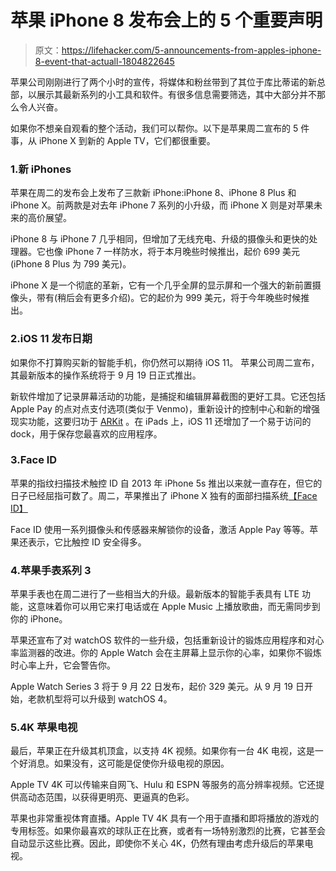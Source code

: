 # 苹果 iPhone 8 发布会上的 5 个重要声明

> 原文：<https://lifehacker.com/5-announcements-from-apples-iphone-8-event-that-actuall-1804822645>

苹果公司刚刚进行了两个小时的宣传，将媒体和粉丝带到了其位于库比蒂诺的新总部，以展示其最新系列的小工具和软件。有很多信息需要筛选，其中大部分并不那么令人兴奋。



如果你不想亲自观看的整个活动，我们可以帮你。以下是苹果周二宣布的 5 件事，从 iPhone X 到新的 Apple TV，它们都很重要。

### 1.新 iPhones

苹果在周二的发布会上发布了三款新 iPhone:iPhone 8、iPhone 8 Plus 和 iPhone X。前两款是对去年 iPhone 7 系列的小升级，而 iPhone X 则是对苹果未来的高价展望。

iPhone 8 与 iPhone 7 几乎相同，但增加了无线充电、升级的摄像头和更快的处理器。它也像 iPhone 7 一样防水，将于本月晚些时候推出，起价 699 美元(iPhone 8 Plus 为 799 美元)。

iPhone X 是一个彻底的革新，它有一个几乎全屏的显示屏和一个强大的新前置摄像头，带有(稍后会有更多介绍)。它的起价为 999 美元，将于今年晚些时候推出。

### 2.iOS 11 发布日期

如果你不打算购买新的智能手机，你仍然可以期待 iOS 11。 苹果公司周二宣布，其最新版本的操作系统将于 9 月 19 日正式推出。

新软件增加了记录屏幕活动的功能，是捕捉和编辑屏幕截图的更好工具。它还包括 Apple Pay 的点对点支付选项(类似于 Venmo)，重新设计的控制中心和新的增强现实功能，这要归功于 [ARKit](http://lifehacker.com/how-to-get-started-using-apple-s-arkit-augmented-realit-1797690723) 。在 iPads 上，iOS 11 还增加了一个易于访问的 dock，用于保存您最喜欢的应用程序。

### 3.Face ID

苹果的指纹扫描技术触控 ID 自 2013 年 iPhone 5s 推出以来就一直存在，但它的日子已经屈指可数了。周二，苹果推出了 iPhone X 独有的面部扫描系统[【Face ID】](http://lifehacker.com/what-you-need-to-know-about-face-id-on-the-iphone-x-1804641406)

Face ID 使用一系列摄像头和传感器来解锁你的设备，激活 Apple Pay 等等。苹果还表示，它比触控 ID 安全得多。

### 4.苹果手表系列 3

苹果手表也在周二进行了一些相当大的升级。最新版本的智能手表具有 LTE 功能，这意味着你可以用它来打电话或在 Apple Music 上播放歌曲，而无需同步到你的 iPhone。

苹果还宣布了对 watchOS 软件的一些升级，包括重新设计的锻炼应用程序和对心率监测器的改进。你的 Apple Watch 会在主屏幕上显示你的心率，如果你不锻炼时心率上升，它会警告你。

Apple Watch Series 3 将于 9 月 22 日发布，起价 329 美元。从 9 月 19 日开始，老款机型将可以升级到 watchOS 4。

### 5.4K 苹果电视

最后，苹果正在升级其机顶盒，以支持 4K 视频。如果你有一台 4K 电视，这是一个好消息。如果没有，这可能是促使你升级电视的原因。

Apple TV 4K 可以传输来自网飞、Hulu 和 ESPN 等服务的高分辨率视频。它还提供高动态范围，以获得更明亮、更逼真的色彩。

苹果也非常重视体育直播。Apple TV 4K 具有一个用于直播和即将播放的游戏的专用标签。如果你最喜欢的球队正在比赛，或者有一场特别激烈的比赛，它甚至会自动显示这些比赛。因此，即使你不关心 4K，仍然有理由考虑升级后的苹果电视。